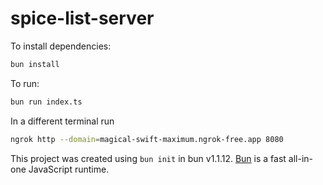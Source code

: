 # spice-list-server

To install dependencies:

```bash
bun install
```

To run:

```bash
bun run index.ts
```

In a different terminal run 
```bash
ngrok http --domain=magical-swift-maximum.ngrok-free.app 8080
```

This project was created using `bun init` in bun v1.1.12. [Bun](https://bun.sh) is a fast all-in-one JavaScript runtime.

